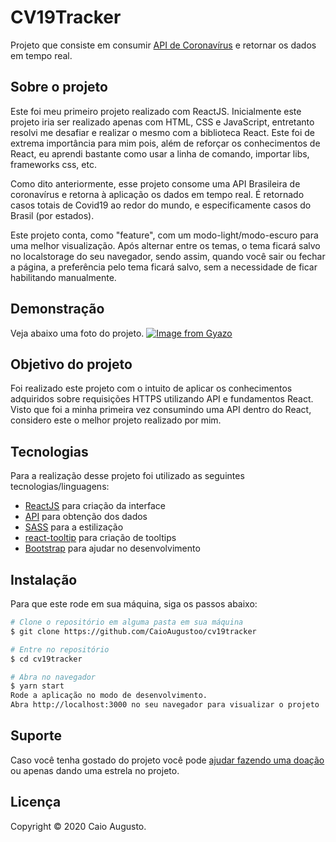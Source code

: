 # CV19Tracker
Projeto que consiste em consumir [API de Coronavírus](https://covid19-brazil-api-docs.now.sh) e retornar os dados em tempo real.

## Sobre o projeto 
Este foi meu primeiro projeto realizado com ReactJS. Inicialmente este projeto iria ser realizado apenas com HTML, CSS e JavaScript, entretanto resolvi me desafiar e realizar o mesmo com a biblioteca React. Este foi de extrema importância para mim pois, além de reforçar os conhecimentos de React, eu aprendi bastante como usar a linha de comando, importar libs, frameworks css, etc.

Como dito anteriormente, esse projeto consome uma API Brasileira de coronavírus e retorna à aplicação os dados em tempo real. É retornado casos totais de Covid19 ao redor do mundo, e especificamente casos do Brasil (por estados).

Este projeto conta, como "feature", com um modo-light/modo-escuro para uma melhor visualização. Após alternar entre os temas, o tema ficará salvo no localstorage do seu navegador, sendo assim, quando você sair ou fechar a página, a preferência pelo tema ficará salvo, sem a necessidade de ficar habilitando manualmente.


## Demonstração
Veja abaixo uma foto do projeto.
[![Image from Gyazo](https://i.gyazo.com/39c7fbe2b83be135b457ac012bf19556.png)](https://gyazo.com/39c7fbe2b83be135b457ac012bf19556)

## Objetivo do projeto
Foi realizado este projeto com o intuito de aplicar os conhecimentos adquiridos sobre requisições HTTPS utilizando API e fundamentos React. Visto que
foi a minha primeira vez consumindo uma API dentro do React, considero este o melhor projeto realizado por mim.

## Tecnologias 
Para a realização desse projeto foi utilizado as seguintes tecnologias/linguagens: 
- [ReactJS](https://pt-br.reactjs.org) para criação da interface
- [API](https://covid19-brazil-api-docs.now.sh) para obtenção dos dados
- [SASS](https://sass-lang.com) para a estilização
- [react-tooltip](https://www.npmjs.com/package/react-tooltip) para criação de tooltips
- [Bootstrap](https://getbootstrap.com) para ajudar no desenvolvimento

## Instalação
Para que este rode em sua máquina, siga os passos abaixo:

```bash
# Clone o repositório em alguma pasta em sua máquina
$ git clone https://github.com/CaioAugustoo/cv19tracker

# Entre no repositório
$ cd cv19tracker

# Abra no navegador
$ yarn start
Rode a aplicação no modo de desenvolvimento.
Abra http://localhost:3000 no seu navegador para visualizar o projeto
```



## Suporte
Caso você tenha gostado do projeto você pode [ajudar fazendo uma doação](https://www.mercadopago.com.br/checkout/v1/redirect?preference-id=129081999-04b80ee2-0f9e-44df-ae15-51cdd03f87ce) ou apenas dando uma estrela no projeto.

## Licença
Copyright © 2020 Caio Augusto.
